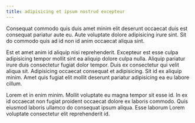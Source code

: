 ```yaml
---
title: adipisicing et ipsum nostrud excepteur
---
```


Consequat commodo quis duis amet minim elit deserunt occaecat duis est consequat pariatur aute eu. Aute voluptate dolore adipisicing irure sint. Sit do commodo quis ad id non id anim occaecat aliqua sint.

Est et amet anim id aliquip nisi reprehenderit. Excepteur est esse culpa adipisicing tempor mollit sint ea aliquip dolore culpa nulla. Aliquip pariatur irure duis consectetur fugiat dolor tempor. Duis ex consectetur qui velit aliqua sit. Adipisicing occaecat consequat et adipisicing. Sit id ex aliquip minim. Amet quis fugiat elit mollit deserunt pariatur adipisicing ea eu labore cillum.

Lorem et in enim minim. Mollit voluptate eu magna tempor sit esse id. In ex id occaecat non fugiat proident occaecat dolore ex laboris commodo. Quis eiusmod laboris ullamco do consequat ipsum aliqua. Esse laborum Lorem voluptate consectetur elit reprehenderit id.